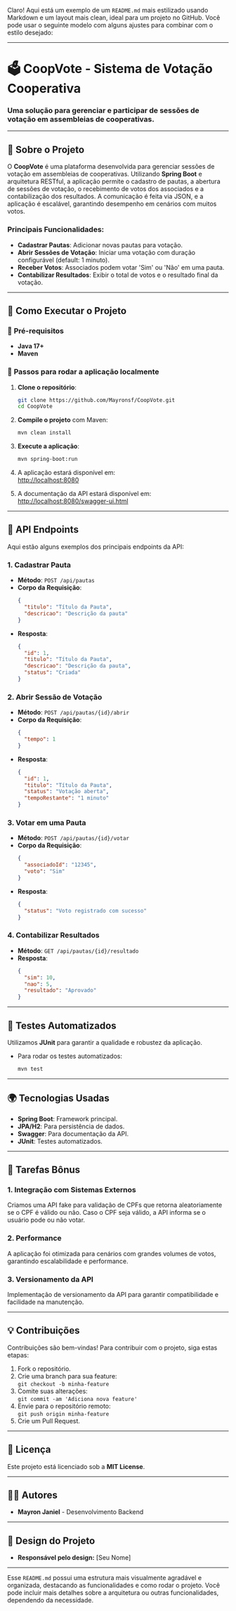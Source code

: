Claro! Aqui está um exemplo de um `README.md` mais estilizado usando Markdown e um layout mais clean, ideal para um projeto no GitHub. Você pode usar o seguinte modelo com alguns ajustes para combinar com o estilo desejado:

---

# 🗳️ **CoopVote** - Sistema de Votação Cooperativa

### Uma solução para gerenciar e participar de sessões de votação em assembleias de cooperativas.

---

## 📖 **Sobre o Projeto**

O **CoopVote** é uma plataforma desenvolvida para gerenciar sessões de votação em assembleias de cooperativas. Utilizando **Spring Boot** e arquitetura RESTful, a aplicação permite o cadastro de pautas, a abertura de sessões de votação, o recebimento de votos dos associados e a contabilização dos resultados. A comunicação é feita via JSON, e a aplicação é escalável, garantindo desempenho em cenários com muitos votos.

### Principais Funcionalidades:

- **Cadastrar Pautas**: Adicionar novas pautas para votação.
- **Abrir Sessões de Votação**: Iniciar uma votação com duração configurável (default: 1 minuto).
- **Receber Votos**: Associados podem votar 'Sim' ou 'Não' em uma pauta.
- **Contabilizar Resultados**: Exibir o total de votos e o resultado final da votação.

---

## 🚀 **Como Executar o Projeto**

### 🔧 **Pré-requisitos**

- **Java 17+**
- **Maven**

### 🏃 **Passos para rodar a aplicação localmente**

1. **Clone o repositório**:
   ```bash
   git clone https://github.com/Mayronsf/CoopVote.git
   cd CoopVote
   ```

2. **Compile o projeto** com Maven:
   ```bash
   mvn clean install
   ```

3. **Execute a aplicação**:
   ```bash
   mvn spring-boot:run
   ```

4. A aplicação estará disponível em:  
   [http://localhost:8080](http://localhost:8080)

5. A documentação da API estará disponível em:  
   [http://localhost:8080/swagger-ui.html](http://localhost:8080/swagger-ui.html)

---

## 🔨 **API Endpoints**

Aqui estão alguns exemplos dos principais endpoints da API:

### 1. **Cadastrar Pauta**
- **Método**: `POST /api/pautas`
- **Corpo da Requisição**:
  ```json
  {
    "titulo": "Título da Pauta",
    "descricao": "Descrição da pauta"
  }
  ```
- **Resposta**:
  ```json
  {
    "id": 1,
    "titulo": "Título da Pauta",
    "descricao": "Descrição da pauta",
    "status": "Criada"
  }
  ```

### 2. **Abrir Sessão de Votação**
- **Método**: `POST /api/pautas/{id}/abrir`
- **Corpo da Requisição**:
  ```json
  {
    "tempo": 1
  }
  ```
- **Resposta**:
  ```json
  {
    "id": 1,
    "titulo": "Título da Pauta",
    "status": "Votação aberta",
    "tempoRestante": "1 minuto"
  }
  ```

### 3. **Votar em uma Pauta**
- **Método**: `POST /api/pautas/{id}/votar`
- **Corpo da Requisição**:
  ```json
  {
    "associadoId": "12345",
    "voto": "Sim"
  }
  ```
- **Resposta**:
  ```json
  {
    "status": "Voto registrado com sucesso"
  }
  ```

### 4. **Contabilizar Resultados**
- **Método**: `GET /api/pautas/{id}/resultado`
- **Resposta**:
  ```json
  {
    "sim": 10,
    "nao": 5,
    "resultado": "Aprovado"
  }
  ```

---

## 🧪 **Testes Automatizados**

Utilizamos **JUnit** para garantir a qualidade e robustez da aplicação.

- Para rodar os testes automatizados:
  ```bash
  mvn test
  ```

---

## 🌍 **Tecnologias Usadas**

- **Spring Boot**: Framework principal.
- **JPA/H2**: Para persistência de dados.
- **Swagger**: Para documentação da API.
- **JUnit**: Testes automatizados.

---

## 🎯 **Tarefas Bônus**

### 1. **Integração com Sistemas Externos**
   Criamos uma API fake para validação de CPFs que retorna aleatoriamente se o CPF é válido ou não. Caso o CPF seja válido, a API informa se o usuário pode ou não votar.

### 2. **Performance**
   A aplicação foi otimizada para cenários com grandes volumes de votos, garantindo escalabilidade e performance.

### 3. **Versionamento da API**
   Implementação de versionamento da API para garantir compatibilidade e facilidade na manutenção.

---

## 💡 **Contribuições**

Contribuições são bem-vindas! Para contribuir com o projeto, siga estas etapas:

1. Fork o repositório.
2. Crie uma branch para sua feature:  
   `git checkout -b minha-feature`
3. Comite suas alterações:  
   `git commit -am 'Adiciona nova feature'`
4. Envie para o repositório remoto:  
   `git push origin minha-feature`
5. Crie um Pull Request.

---

## 📝 **Licença**

Este projeto está licenciado sob a **MIT License**.

---

## 👨‍💻 **Autores**

- **Mayron Janiel** - Desenvolvimento Backend

---

## 🎨 **Design do Projeto**

- **Responsável pelo design:** [Seu Nome]

---

Esse `README.md` possui uma estrutura mais visualmente agradável e organizada, destacando as funcionalidades e como rodar o projeto. Você pode incluir mais detalhes sobre a arquitetura ou outras funcionalidades, dependendo da necessidade.
